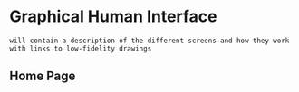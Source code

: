 # Graphical Human Interface 
    will contain a description of the different screens and how they work with links to low-fidelity drawings
## Home Page